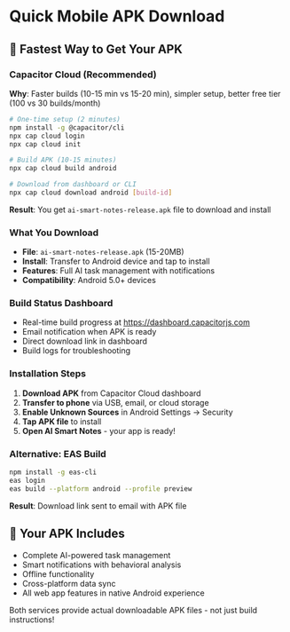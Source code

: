 # Quick Mobile APK Download

## 🚀 **Fastest Way to Get Your APK**

### **Capacitor Cloud (Recommended)**

**Why**: Faster builds (10-15 min vs 15-20 min), simpler setup, better free tier (100 vs 30 builds/month)

```bash
# One-time setup (2 minutes)
npm install -g @capacitor/cli
npx cap cloud login
npx cap cloud init

# Build APK (10-15 minutes)
npx cap cloud build android

# Download from dashboard or CLI
npx cap cloud download android [build-id]
```

**Result**: You get `ai-smart-notes-release.apk` file to download and install

### **What You Download**
- **File**: `ai-smart-notes-release.apk` (15-20MB)
- **Install**: Transfer to Android device and tap to install
- **Features**: Full AI task management with notifications
- **Compatibility**: Android 5.0+ devices

### **Build Status Dashboard**
- Real-time build progress at https://dashboard.capacitorjs.com
- Email notification when APK is ready
- Direct download link in dashboard
- Build logs for troubleshooting

### **Installation Steps**
1. **Download APK** from Capacitor Cloud dashboard
2. **Transfer to phone** via USB, email, or cloud storage
3. **Enable Unknown Sources** in Android Settings → Security
4. **Tap APK file** to install
5. **Open AI Smart Notes** - your app is ready!

### **Alternative: EAS Build**
```bash
npm install -g eas-cli
eas login
eas build --platform android --profile preview
```
**Result**: Download link sent to email with APK file

## 📱 **Your APK Includes**
- Complete AI-powered task management
- Smart notifications with behavioral analysis
- Offline functionality
- Cross-platform data sync
- All web app features in native Android experience

Both services provide actual downloadable APK files - not just build instructions!